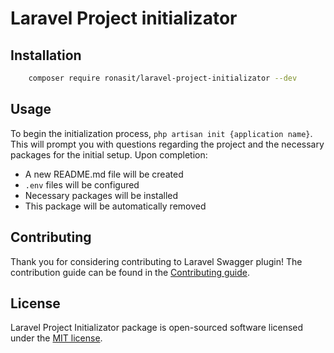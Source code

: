 # Laravel Project initializator

## Installation

```bash
    composer require ronasit/laravel-project-initializator --dev
```

## Usage
To begin the initialization process, `php artisan init {application name}`. 
This will prompt you with questions regarding the project and the necessary packages for the initial setup.
Upon completion:
 - A new README.md file will be created
 - `.env` files will be configured
 - Necessary packages will be installed
 - This package will be automatically removed

## Contributing
Thank you for considering contributing to Laravel Swagger plugin! The contribution guide
can be found in the [Contributing guide](CONTRIBUTING.md).

## License
Laravel Project Initializator package is open-sourced software licensed under the [MIT license](LICENSE).